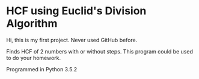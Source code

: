 # HCF using Euclid's Division Algorithm
Hi, this is my first project. Never used GitHub before.

Finds HCF of 2 numbers with or without steps. This program could be used to do your homework.

Programmed in Python 3.5.2
